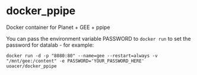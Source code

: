 # docker_ppipe
Docker container for Planet + GEE + ppipe  

You can pass the environment variable PASSWORD to `docker run` to set the password for datalab - for example:

`docker run -d -p "8080:80" --name=gee --restart=always -v "/mnt/gee:/content" -e PASSWORD='YOUR_PASSWORD_HERE' uoacer/docker_ppipe`  
